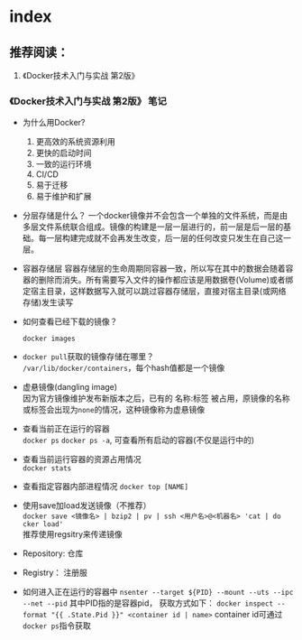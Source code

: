 # index

## 推荐阅读：
1. 《Docker技术入门与实战 第2版》

### 《Docker技术入门与实战 第2版》 笔记

* 为什么用Docker?
    1. 更高效的系统资源利用
    2. 更快的启动时间
    3. 一致的运行环境
    4. CI/CD
    5. 易于迁移
    6. 易于维护和扩展

* 分层存储是什么？
一个docker镜像并不会包含一个单独的文件系统，而是由多层文件系统联合组成。镜像的构建是一层一层进行的，前一层是后一层的基础。每一层构建完成就不会再发生改变，后一层的任何改变只发生在自己这一层。

* 容器存储层
容器存储层的生命周期同容器一致，所以写在其中的数据会随着容器的删除而消失。所有需要写入文件的操作都应该是用数据卷(Volume)或者绑定宿主目录，这样数据写入就可以跳过容器存储层，直接对宿主目录(或网络存储)发生读写

* 如何查看已经下载的镜像？
    ```
    docker images
    ```

* `docker pull`获取的镜像存储在哪里？  
`/var/lib/docker/containers`，每个hash值都是一个镜像

* 虚悬镜像(dangling image)  
因为官方镜像维护发布新版本之后，已有的 名称:标签 被占用，原镜像的名称或标签会出现为`none`的情况，这种镜像称为虚悬镜像

* 查看当前正在运行的容器  
  `docker ps`
  `docker ps -a`, 可查看所有启动的容器(不仅是运行中的)

* 查看当前运行容器的资源占用情况  
  `docker stats`

* 查看指定容器内部进程情况
  `docker top [NAME]`

* 使用save加load发送镜像（不推荐）  
`docker save <镜像名> | bzip2 | pv | ssh <用户名>@<机器名> 'cat | do
cker load'`  
推荐使用regsitry来传递镜像

* Repository: 仓库
* Registry： 注册服

* 如何进入正在运行的容器中
  `nsenter --target ${PID} --mount --uts --ipc --net --pid`
  其中PID指的是容器pid，
  获取方式如下：
  `docker inspect --format "{{ .State.Pid }}" <container id | name>`
  container id可通过`docker ps`指令获取